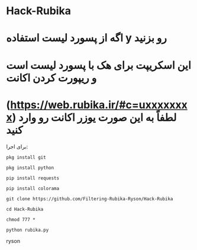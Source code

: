 # Hack-Rubika

# اگه از پسورد لیست استفاده y رو بزنید

# این اسکریپت برای هک با پسورد لیست است و ریپورت کردن اکانت
# (https://web.rubika.ir/#c=uxxxxxxxx) لطفاً به این صورت یوزر اکانت رو وارد کنید

برای اجرا:

`pkg install git`

`pkg install python`

`pip install requests`

`pip install colorama`

`git clone https://github.com/Filtering-Rubika-Ryson/Hack-Rubika`

`cd Hack-Rubika`

`chmod 777 *`

`python rubika.py`


ryson
